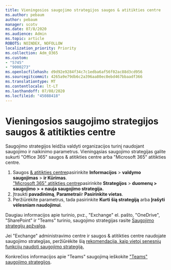 ```yaml
---
title: Vieningosios saugojimo strategijos saugos & atitikties centre
ms.author: pebaum
author: pebaum
manager: scotv
ms.date: 07/8/2020
ms.audience: Admin
ms.topic: article
ROBOTS: NOINDEX, NOFOLLOW
localization_priority: Priority
ms.collection: Adm_O365
ms.custom:
- "5745"
- "9000273"
ms.openlocfilehash: d9d92e9284f34c7c1edba6af56f02ac88d3cd956
ms.sourcegitcommit: 4265a9e79db6c2a396aa80ec0ebd467bbaadf366
ms.translationtype: MT
ms.contentlocale: lt-LT
ms.lasthandoff: 07/08/2020
ms.locfileid: "45088418"
---
```

# <a name="unified-retention-policies-in-the-security--compliance-center"></a>Vieningosios saugojimo strategijos saugos & atitikties centre

Saugojimo strategijos leidžia valdyti organizacijos turinį naudojant saugojimo ir naikinimo parametrus. Vieningąsias saugojimo strategijas galite sukurti "Office 365" saugos & atitikties centre arba "Microsoft 365" atitikties centre. 

1. Saugos [& atitikties centre](https://go.microsoft.com/fwlink/p/?linkid=2077143)pasirinkite **Informacijos**  >  **valdymo saugojimas**  >  **ir Kūrimas**. <br/>
    ["Microsoft 365" atitikties centre](https://go.microsoft.com/fwlink/p/?linkid=2077149)pasirinkite **Strategijos**  >  **duomenų > saugojimo > + nauja saugojimo strategija.**
2. Įtraukti **pavadinimą**, **Parametrai**ir **Pasirinkite vietas**.
3. Peržiūrėkite parametrus, tada pasirinkite **Kurti šią strategiją** arba **Įrašyti vėlesniam naudojimui**.  
      
Daugiau informacijos apie turinio, pvz., "Exchange" el. pašto, "OneDrive", "SharePoint" ir "Teams" turinio, saugojimo strategijas rasite [Saugojimo strategijų apžvalga](https://go.microsoft.com/fwlink/?linkid=2127785).  
    
Jei "Exchange" administravimo centre ir saugos & atitikties centre naudojate saugojimo strategijas, peržiūrėkite šią [rekomendaciją, kaip vietoj senesnių funkcijų naudoti saugojimo strategiją.](https://docs.microsoft.com/microsoft-365/compliance/retention-policies?view=o365-worldwide#use-a-retention-policy-instead-of-older-features)  
    
Konkrečios informacijos apie "Teams" saugojimą ieškokite ["Teams" saugojimo strategijos](https://docs.microsoft.com/microsoftteams/retention-policies).